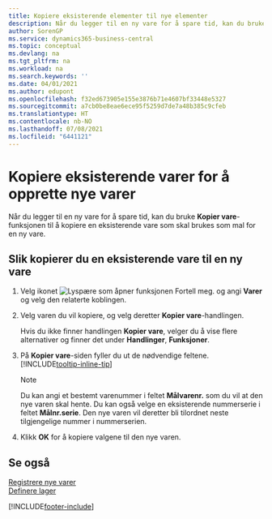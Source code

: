 ```yaml
---
title: Kopiere eksisterende elementer til nye elementer
description: Når du legger til en ny vare for å spare tid, kan du bruke Kopier vare-funksjonen til å kopiere en eksisterende vare som skal brukes som mal for en ny vare.
author: SorenGP
ms.service: dynamics365-business-central
ms.topic: conceptual
ms.devlang: na
ms.tgt_pltfrm: na
ms.workload: na
ms.search.keywords: ''
ms.date: 04/01/2021
ms.author: edupont
ms.openlocfilehash: f32ed673905e155e3876b71e4607bf33448e5327
ms.sourcegitcommit: a7cb0be8eae6ece95f5259d7de7a48b385c9cfeb
ms.translationtype: HT
ms.contentlocale: nb-NO
ms.lasthandoff: 07/08/2021
ms.locfileid: "6441121"
---
```

# <a name="copy-existing-items-to-create-new-items"></a>Kopiere eksisterende varer for å opprette nye varer

Når du legger til en ny vare for å spare tid, kan du bruke **Kopier vare**-funksjonen til å kopiere en eksisterende vare som skal brukes som mal for en ny vare.  

## <a name="to-copy-an-existing-item-to-a-new-item"></a>Slik kopierer du en eksisterende vare til en ny vare

1. Velg ikonet ![Lyspære som åpner funksjonen Fortell meg.](media/ui-search/search_small.png "Fortell hva du vil gjøre") og angi **Varer** og velg den relaterte koblingen.  
2. Velg varen du vil kopiere, og velg deretter **Kopier vare**-handlingen.  

    Hvis du ikke finner handlingen **Kopier vare**, velger du å vise flere alternativer og finner det under **Handlinger**, **Funksjoner**.  

3. På **Kopier vare**-siden fyller du ut de nødvendige feltene. [!INCLUDE[tooltip-inline-tip](includes/tooltip-inline-tip_md.md)]

    > [!NOTE]  
    > Du kan angi et bestemt varenummer i feltet **Målvarenr.** som du vil at den nye varen skal hente. Du kan også velge en eksisterende nummerserie i feltet **Målnr.serie**. Den nye varen vil deretter bli tilordnet neste tilgjengelige nummer i nummerserien.  

4. Klikk **OK** for å kopiere valgene til den nye varen.  

## <a name="see-also"></a>Se også

[Registrere nye varer](inventory-how-register-new-items.md)  
[Definere lager](inventory-setup-inventory.md)  


[!INCLUDE[footer-include](includes/footer-banner.md)]